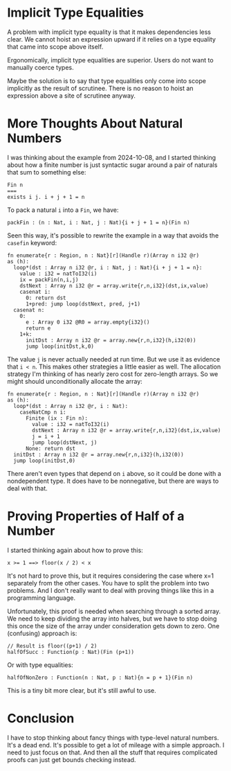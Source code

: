 # Implicit Type Equalities

A problem with implicit type equality is that it makes dependencies
less clear. We cannot hoist an expression upward if it relies on a type
equality that came into scope above itself.

Ergonomically, implicit type equalities are superior. Users do not want
to manually coerce types.

Maybe the solution is to say that type equalities only come into scope
implicitly as the result of scrutinee. There is no reason to hoist an
expression above a site of scrutinee anyway.

# More Thoughts About Natural Numbers

I was thinking about the example from 2024-10-08, and I started
thinking about how a finite number is just syntactic sugar around a
pair of naturals that sum to something else:

    Fin n
    ===
    exists i j. i + j + 1 = n

To pack a natural `i` into a `Fin`, we have:

    packFin : (n : Nat, i : Nat, j : Nat){i + j + 1 = n}(Fin n)

Seen this way, it's possible to rewrite the example in a way that avoids
the `casefin` keyword:

    fn enumerate{r : Region, n : Nat}[r](Handle r)(Array n i32 @r)
    as (h): 
      loop*(dst : Array n i32 @r, i : Nat, j : Nat){i + j + 1 = n}:
        value : i32 = natToI32(i)
        ix = packFin(n,i,j)
        dstNext : Array n i32 @r = array.write{r,n,i32}(dst,ix,value)
        casenat i:
          0: return dst
          1+pred: jump loop(dstNext, pred, j+1)
      casenat n:
        0:
          e : Array 0 i32 @R0 = array.empty{i32}()
          return e
        1+k:
          initDst : Array n i32 @r = array.new{r,n,i32}(h,i32(0))
          jump loop(initDst,k,0)

The value `j` is never actually needed at run time. But we use it as evidence
that `i < n`. This makes other strategies a little easier as well. The
allocation strategy I'm thinking of has nearly zero cost for zero-length
arrays. So we might should unconditionally allocate the array:

    fn enumerate{r : Region, n : Nat}[r](Handle r)(Array n i32 @r)
    as (h): 
      loop*(dst : Array n i32 @r, i : Nat):
        caseNatCmp n i:
          Finite (ix : Fin n):
            value : i32 = natToI32(i)
            dstNext : Array n i32 @r = array.write{r,n,i32}(dst,ix,value)
            j = i + 1
            jump loop(dstNext, j)
          None: return dst
      initDst : Array n i32 @r = array.new{r,n,i32}(h,i32(0))
      jump loop(initDst,0)

There aren't even types that depend on `i` above, so it could be done with
a nondependent type. It does have to be nonnegative, but there are ways to
deal with that.

# Proving Properties of Half of a Number

I started thinking again about how to prove this:

    x >= 1 ==> floor(x / 2) < x

It's not hard to prove this, but it requires considering the case
where x=1 separately from the other cases. You have to split the
problem into two problems. And I don't really want to deal with proving
things like this in a programming language.

Unfortunately, this proof is needed when searching through a sorted
array. We need to keep dividing the array into halves, but we have
to stop doing this once the size of the array under consideration
gets down to zero. One (confusing) approach is:

    // Result is floor((p+1) / 2)
    halfOfSucc : Function(p : Nat)(Fin (p+1))

Or with type equalities:

    halfOfNonZero : Function(n : Nat, p : Nat){n = p + 1}(Fin n)

This is a tiny bit more clear, but it's still awful to use.

# Conclusion

I have to stop thinking about fancy things with type-level natural numbers.
It's a dead end. It's possible to get a lot of mileage with a simple approach.
I need to just focus on that. And then all the stuff that requires complicated
proofs can just get bounds checking instead.
